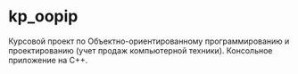 # kp_oopip
Курсовой проект по Объектно-ориентированному программированию и проектированию (учет продаж компьютерной техники). Консольное приложение на C++.
